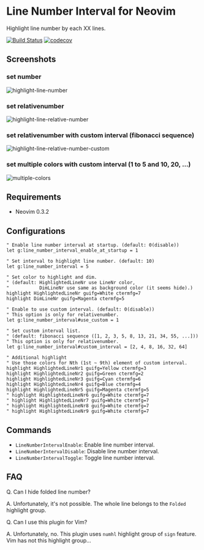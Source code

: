 # Line Number Interval for Neovim

Highlight line number by each XX lines.

[![Build Status](https://travis-ci.org/IMOKURI/line-number-interval.nvim.svg?branch=master)](https://travis-ci.org/IMOKURI/line-number-interval.nvim)
[![codecov](https://codecov.io/gh/IMOKURI/line-number-interval.nvim/branch/master/graph/badge.svg)](https://codecov.io/gh/IMOKURI/line-number-interval.nvim)

## Screenshots

### set number

![highlight-line-number](https://user-images.githubusercontent.com/1638500/66444757-6b181f80-ea7f-11e9-8d26-20768193934e.gif)

### set relativenumber

![highlight-line-relative-number](https://user-images.githubusercontent.com/1638500/66444779-79663b80-ea7f-11e9-8c97-8fbd0552c6ca.gif)

### set relativenumber with custom interval (fibonacci sequence)

![highlight-line-relative-number-custom](https://user-images.githubusercontent.com/1638500/66466246-565a7c80-eabd-11e9-9ca8-1db2b0160c0a.gif)

### set multiple colors with custom interval (1 to 5 and 10, 20, ...)

![multiple-colors](https://user-images.githubusercontent.com/1638500/147657256-5d4fb680-1daa-4934-a2cc-54c4ec018f89.gif)

## Requirements

- Neovim 0.3.2

## Configurations

``` vim
" Enable line number interval at startup. (default: 0(disable))
let g:line_number_interval_enable_at_startup = 1

" Set interval to highlight line number. (default: 10)
let g:line_number_interval = 5

" Set color to highlight and dim.
" (default: HighlightedLineNr use LineNr color,
"           DimLineNr use same as background color (it seems hide).)
highlight HighlightedLineNr guifg=White ctermfg=7
highlight DimLineNr guifg=Magenta ctermfg=5

" Enable to use custom interval. (default: 0(disable))
" This option is only for relativenumber.
let g:line_number_interval#use_custom = 1

" Set custom interval list.
" (default: fibonacci sequence ([1, 2, 3, 5, 8, 13, 21, 34, 55, ...]))
" This option is only for relativenumber.
let g:line_number_interval#custom_interval = [2, 4, 8, 16, 32, 64]

" Additional highlight
" Use those colors for Nth (1st ~ 9th) element of custom interval.
highlight HighlightedLineNr1 guifg=Yellow ctermfg=3
highlight HighlightedLineNr2 guifg=Green ctermfg=2
highlight HighlightedLineNr3 guifg=Cyan ctermfg=6
highlight HighlightedLineNr4 guifg=Blue ctermfg=4
highlight HighlightedLineNr5 guifg=Magenta ctermfg=5
" highlight HighlightedLineNr6 guifg=White ctermfg=7
" highlight HighlightedLineNr7 guifg=White ctermfg=7
" highlight HighlightedLineNr8 guifg=White ctermfg=7
" highlight HighlightedLineNr9 guifg=White ctermfg=7
```

## Commands

- `LineNumberIntervalEnable`: Enable line number interval.
- `LineNumberIntervalDisable`: Disable line number interval.
- `LineNumberIntervalToggle`: Toggle line number interval.

## FAQ

Q. Can I hide folded line number?

A. Unfortunately, it's not possible.
The whole line belongs to the `Folded` highlight group.

Q. Can I use this plugin for Vim?

A. Unfortunately, no.
This plugin uses `numhl` highlight group of `sign` feature.
Vim has not this highlight group...
